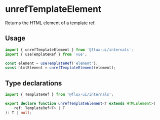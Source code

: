 # unrefTemplateElement

Returns the HTML element of a template ref.

## Usage

```ts
import { unrefTemplateElement } from '@flux-ui/internals';
import { useTemplateRef } from 'vue';

const element = useTemplateRef('element');
const htmlElement = unrefTemplateElement(element);
```

## Type declarations

```ts
import { TemplateRef } from '@flux-ui/internals';

export declare function unrefTemplateElement<T extends HTMLElement>(
    ref: TemplateRef<T> | T
): T | null;
```
